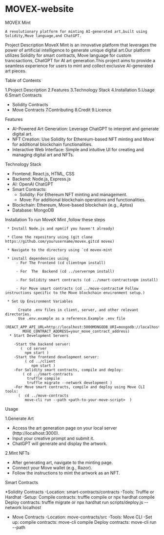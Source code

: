 # MOVEX-website

MOVEX Mint

    A revolutionary platform for minting AI-generated art,built using Solidity,Move language,and ChatGPT.

Project Description 
    MoveX Mint is an innovative platform that leverages the power of artificial intelligence to generate unique digital art.Our platform 
  utilizes Solidity for smart contracts, Move language for custom trancsactions, ChatGPT for AI art generation.This project aims to provide 
  a seamless experience for users to mint and collect exclusive AI-generated art pieces.

Table of Contents

1.Project Description
2.Features 
3.Technology Stack
4.Installation
5.Usage
6.Smart Contracts
   * Solidity Contracts
   * Move Contracts
7.Contributing
8.Credit
9.Licence


Features
* AI-Powered Art Generation: Leverage ChatGPT to interpret and generate digital art.
* NFT Creation: Use Solidity for Ethereum-based NFT minting and Move for additional blockchain functionalities.
* Interactive Web Interface: Simple and intuitive UI for creating and managing digital art and NFTs.

Technology Stack
* Frontend: React.js, HTML, CSS
* Backend: Node.js, Express.js
* AI: OpenAI ChatGPT
* Smart Contracts:
    * Solidity: For Ethereum NFT minting and management.
    * Move: For additional blockchain operations and functionalities.
* Blockchain: Ethereum, Move-based blockchain (e.g., Aptos)
* Database: MongoDB

Installation
   To run MoveX Mint ,follow these steps 
   
     * Install Node.js and npm(if you haven't already)
     
	 * Clone the repository using (git clone https://github.com/yourusername/movex.gitcd movex)

     * Navigate to the directory using `cd movex-mint
	 
	 * install dependencies using 
         - For The Frontend (cd clientnpm install)

         - For  The  Backend (cd ../servernpm install)

         - For Solidity smart contracts (cd ../smart-contractsnpm install)

         - For Move smart contracts (cd ../move-contracts# Follow instructions specific to the Move blockchain environment setup.)
         
     * Set Up Environment Variables

          Create .env files in client, server, and other relevant directories. 
          Use .env.example as a reference.Example .env file
           (REACT_APP_API_URL=http://localhost:5000MONGODB_URI=mongodb://localhost:27017/movexETHEREUM_PRIVATE_KEY=your_private_key
            MOVE_CONTRACT_ADDRESS=your_move_contract_address)
      * Start Development Servers

        -Start the backend server:
           (  cd server 
             npm start )
        -Start the frontend development server:
             ( cd ../client
                npm start )
        -For Solidity smart contracts, compile and deploy:
            ( cd ../smart-contracts
              truffle compile
              truffle migrate --network development )
        -For Move smart contracts, compile and deploy using Move CLI tools:
          (  cd ../move-contracts
             move-cli run --path <path-to-your-move-script>  )




 Usage
 
1.Generate Art

 * Access the art generation page on your local server (http://localhost:3000).
 * Input your creative prompt and submit it.
 * ChatGPT will generate and display the artwork.
   
2.Mint NFTs

 * After generating art, navigate to the minting page.
 * Connect your Move wallet (e.g., Razor).
 * Follow the instructions to mint the artwork as an NFT.


Smart Contracts

  *Solidity Contracts
    -Location: smart-contracts/contracts
    -Tools: Truffle or Hardhat
     -Setup:
         Compile contracts: truffle compile or npx hardhat compile
         Deploy contracts: truffle migrate or npx hardhat run scripts/deploy.js --network localhost
         
  * Move Contracts
     -Location: move-contracts/src
     -Tools: Move CLI
     -Set up:
         compile contracts: move-cli compile
         Deploy contracts: move-cli run --path <path-to-your-move-script>




             

